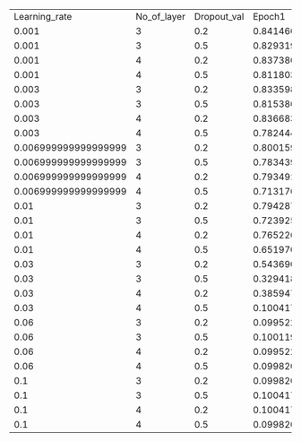 |                      |             |             |                     |                     |                     |                     |                     |                     |                     |                     |                     |                     |                     |                        |                        | 
|----------------------|-------------|-------------|---------------------|---------------------|---------------------|---------------------|---------------------|---------------------|---------------------|---------------------|---------------------|---------------------|---------------------|------------------------|------------------------| 
| Learning_rate        | No_of_layer | Dropout_val | Epoch1              | Epoch2              | Epoch3              | Epoch4              | Epoch5              | Epoch6              | Epoch7              | Epoch8              | Epoch9              | Epoch10             | Mean_accuracy       | Std_dev                | Variance               | 
| 0.001                | 3           | 0.2         | 0.8414609872611465  | 0.8495222929936306  | 0.8625597133757962  | 0.8623606687898089  | 0.8713176751592356  | 0.8697253184713376  | 0.87390525477707    | 0.8750995222929936  | 0.8765923566878981  | 0.8802746815286624  | 0.8662818471337579  | 0.012478330011321205   | 0.000156               | 
| 0.001                | 3           | 0.5         | 0.8293192675159236  | 0.8409633757961783  | 0.8463375796178344  | 0.8484275477707006  | 0.8579816878980892  | 0.8597730891719745  | 0.8579816878980892  | 0.8596735668789809  | 0.8633558917197452  | 0.866640127388535   | 0.8530453821656051  | 0.011567556216845968   | 0.000134               | 
| 0.001                | 4           | 0.2         | 0.8373805732484076  | 0.8515127388535032  | 0.8601711783439491  | 0.8652468152866242  | 0.8706210191082803  | 0.8721138535031847  | 0.8708200636942676  | 0.8729100318471338  | 0.8777866242038217  | 0.8824641719745223  | 0.8661027070063694  | 0.013346232636411545   | 0.000178               | 
| 0.001                | 4           | 0.5         | 0.8118033439490446  | 0.8327030254777071  | 0.8435509554140127  | 0.8393710191082803  | 0.8495222929936306  | 0.8496218152866242  | 0.852109872611465   | 0.8583797770700637  | 0.8596735668789809  | 0.8548964968152867  | 0.8451632165605096  | 0.014419845748247697   | 0.00020800000000000001 | 
| 0.003                | 3           | 0.2         | 0.8335987261146497  | 0.8508160828025477  | 0.841859076433121   | 0.8557921974522293  | 0.8585788216560509  | 0.8568869426751592  | 0.8554936305732485  | 0.8642515923566879  | 0.8698248407643312  | 0.875               | 0.8562101910828025  | 0.012275384422701598   | 0.000151               | 
| 0.003                | 3           | 0.5         | 0.8153861464968153  | 0.8264331210191083  | 0.8360867834394905  | 0.8337977707006371  | 0.8390724522292994  | 0.8369824840764332  | 0.8489251592356688  | 0.8436504777070064  | 0.8450437898089171  | 0.8513136942675159  | 0.8376691878980891  | 0.010779330771064948   | 0.00011599999999999999 | 
| 0.003                | 4           | 0.2         | 0.8366839171974523  | 0.8431528662420382  | 0.8454418789808917  | 0.84265525477707    | 0.8575835987261147  | 0.8610668789808917  | 0.8673367834394905  | 0.8675358280254777  | 0.8508160828025477  | 0.8635549363057324  | 0.8535828025477707  | 0.011269510018588615   | 0.000127               | 
| 0.003                | 4           | 0.5         | 0.7824442675159236  | 0.8018511146496815  | 0.8116042993630573  | 0.8239450636942676  | 0.8175756369426752  | 0.8271297770700637  | 0.8157842356687898  | 0.8252388535031847  | 0.8296178343949044  | 0.8376791401273885  | 0.8172870222929935  | 0.015843849716469658   | 0.000251               | 
| 0.006999999999999999 | 3           | 0.2         | 0.8001592356687898  | 0.8200636942675159  | 0.8136942675159236  | 0.8395700636942676  | 0.8346934713375797  | 0.8389729299363057  | 0.8439490445859873  | 0.8395700636942676  | 0.8451433121019108  | 0.8458399681528662  | 0.8321656050955413  | 0.015523081615054932   | 0.000241               | 
| 0.006999999999999999 | 3           | 0.5         | 0.7834394904458599  | 0.7867237261146497  | 0.7915007961783439  | 0.7927945859872612  | 0.7852308917197452  | 0.7888136942675159  | 0.8171775477707006  | 0.8186703821656051  | 0.8161823248407644  | 0.8236464968152867  | 0.8004179936305732  | 0.01626466161400555    | 0.000265               | 
| 0.006999999999999999 | 4           | 0.2         | 0.7934912420382165  | 0.8228503184713376  | 0.8218550955414012  | 0.8164808917197452  | 0.8215565286624203  | 0.8242436305732485  | 0.8385748407643312  | 0.831906847133758   | 0.8397691082802548  | 0.8316082802547771  | 0.8242336783439491  | 0.013250670658482368   | 0.000176               | 
| 0.006999999999999999 | 4           | 0.5         | 0.7131767515923567  | 0.7157643312101911  | 0.7628383757961783  | 0.7642316878980892  | 0.7379578025477707  | 0.7104896496815286  | 0.7701035031847133  | 0.7526871019108281  | 0.7519904458598726  | 0.7593550955414012  | 0.743859474522293   | 0.02291838245436016    | 0.000525               | 
| 0.01                 | 3           | 0.2         | 0.7942874203821656  | 0.8144904458598726  | 0.8287221337579618  | 0.8179737261146497  | 0.8252388535031847  | 0.830015923566879   | 0.8274283439490446  | 0.8046377388535032  | 0.8309116242038217  | 0.8436504777070064  | 0.8217356687898091  | 0.014294133178477376   | 0.000204               | 
| 0.01                 | 3           | 0.5         | 0.7239251592356688  | 0.7603503184713376  | 0.7689092356687898  | 0.7565684713375797  | 0.7488057324840764  | 0.7607484076433121  | 0.7512937898089171  | 0.7374601910828026  | 0.6990445859872612  | 0.7451234076433121  | 0.7452229299363057  | 0.02069792542056691    | 0.00042800000000000005 | 
| 0.01                 | 4           | 0.2         | 0.7652269108280255  | 0.8123009554140127  | 0.8138933121019108  | 0.8011544585987261  | 0.8026472929936306  | 0.7888136942675159  | 0.7927945859872612  | 0.8166799363057324  | 0.8005573248407644  | 0.8112062101910829  | 0.8005274681528662  | 0.015420857175238237   | 0.00023799999999999998 | 
| 0.01                 | 4           | 0.5         | 0.6519705414012739  | 0.6923765923566879  | 0.6471934713375797  | 0.5903662420382165  | 0.5954418789808917  | 0.4655652866242038  | 0.4870621019108281  | 0.43839570063694266 | 0.4696457006369426  | 0.4621815286624204  | 0.5500199044585987  | 0.0951751992347676     | 0.009058               | 
| 0.03                 | 3           | 0.2         | 0.5436902866242038  | 0.6001194267515924  | 0.3858479299363057  | 0.4597929936305733  | 0.4646695859872612  | 0.4391918789808917  | 0.3894307324840765  | 0.3156847133757962  | 0.32563694267515925 | 0.2567675159235669  | 0.41808320063694265 | 0.10550644511578464    | 0.011132               | 
| 0.03                 | 3           | 0.5         | 0.3294187898089172  | 0.2217356687898089  | 0.31259952229299365 | 0.11315684713375795 | 0.19058519108280256 | 0.18839570063694264 | 0.1900875796178344  | 0.1943670382165605  | 0.1334593949044586  | 0.20003980891719744 | 0.2073845541401274  | 0.0680503654275371     | 0.004631000000000001   | 
| 0.03                 | 4           | 0.2         | 0.3859474522292994  | 0.09952229299363058 | 0.10011942675159237 | 0.09982085987261148 | 0.09982085987261148 | 0.09982085987261148 | 0.10011942675159237 | 0.09982085987261148 | 0.09952229299363058 | 0.10011942675159237 | 0.12846337579617834 | 0.09047095014437788    | 0.008185               | 
| 0.03                 | 4           | 0.5         | 0.10041799363057324 | 0.10041799363057324 | 0.09982085987261148 | 0.10011942675159237 | 0.10011942675159237 | 0.10011942675159237 | 0.10041799363057324 | 0.09982085987261148 | 0.10071656050955416 | 0.09952229299363058 | 0.10014928343949044 | 0.00035744994020835754 | 0.0                    | 
| 0.06                 | 3           | 0.2         | 0.09952229299363058 | 0.09952229299363058 | 0.10011942675159237 | 0.09952229299363058 | 0.09982085987261148 | 0.09952229299363058 | 0.09952229299363058 | 0.10071656050955416 | 0.10041799363057324 | 0.10041799363057324 | 0.09991042993630574 | 0.0004678606398703458  | 0.0                    | 
| 0.06                 | 3           | 0.5         | 0.10011942675159237 | 0.09982085987261148 | 0.10071656050955416 | 0.10041799363057324 | 0.09982085987261148 | 0.09982085987261148 | 0.10011942675159237 | 0.10041799363057324 | 0.09982085987261148 | 0.09982085987261148 | 0.10008957006369427 | 0.0003285743236309541  | 0.0                    | 
| 0.06                 | 4           | 0.2         | 0.09952229299363058 | 0.10041799363057324 | 0.10011942675159237 | 0.09982085987261148 | 0.10011942675159237 | 0.09952229299363058 | 0.09952229299363058 | 0.09982085987261148 | 0.09952229299363058 | 0.10011942675159237 | 0.09985071656050956 | 0.00032857432363095113 | 0.0                    | 
| 0.06                 | 4           | 0.5         | 0.09982085987261148 | 0.09952229299363058 | 0.09982085987261148 | 0.10041799363057324 | 0.09982085987261148 | 0.10041799363057324 | 0.10011942675159237 | 0.09952229299363058 | 0.10011942675159237 | 0.09952229299363058 | 0.09991042993630574 | 0.0003461888362047349  | 0.0                    | 
| 0.1                  | 3           | 0.2         | 0.09982085987261148 | 0.10011942675159237 | 0.09982085987261148 | 0.09952229299363058 | 0.09952229299363058 | 0.10011942675159237 | 0.09982085987261148 | 0.09952229299363058 | 0.10071656050955416 | 0.09952229299363058 | 0.09985071656050956 | 0.0003841612075162964  | 0.0                    | 
| 0.1                  | 3           | 0.5         | 0.10041799363057324 | 0.10011942675159237 | 0.09982085987261148 | 0.10011942675159237 | 0.10041799363057324 | 0.09952229299363058 | 0.10011942675159237 | 0.09982085987261148 | 0.10041799363057324 | 0.09952229299363058 | 0.1000298566878981  | 0.0003461888362047349  | 0.0                    | 
| 0.1                  | 4           | 0.2         | 0.10041799363057324 | 0.09952229299363058 | 0.10011942675159237 | 0.10041799363057324 | 0.09952229299363058 | 0.10011942675159237 | 0.10101512738853503 | 0.10071656050955416 | 0.09982085987261148 | 0.10011942675159237 | 0.10017914012738853 | 0.00048347761948611015 | 0.0                    | 
| 0.1                  | 4           | 0.5         | 0.09982085987261148 | 0.10011942675159237 | 0.09982085987261148 | 0.09952229299363058 | 0.09982085987261148 | 0.09952229299363058 | 0.10071656050955416 | 0.10011942675159237 | 0.09952229299363058 | 0.10011942675159237 | 0.09991042993630574 | 0.0003737058788916906  | 0.0                    | 
